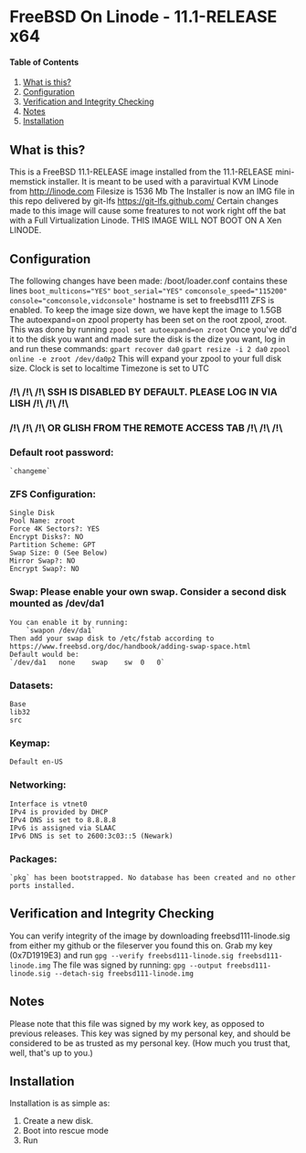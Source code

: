 # FreeBSD On Linode - 11.1-RELEASE x64

#### Table of Contents

1. [What is this?](#what-is-this)
2. [Configuration](#configuration)
3. [Verification and Integrity Checking](#verification-and-integrity-checking)
4. [Notes](#notes)
5. [Installation](#installation)

## What is this?

This is a FreeBSD 11.1-RELEASE image installed from the 11.1-RELEASE
mini-memstick installer. It is meant to be used with a paravirtual 
KVM Linode from http://linode.com
Filesize is 1536 Mb
The Installer is now an IMG file in this repo delivered by git-lfs
https://git-lfs.github.com/
Certain changes made to this image will cause some freatures to not
work right off the bat with a Full Virtualization Linode.
THIS IMAGE WILL NOT BOOT ON A Xen LINODE.

## Configuration

The following changes have been made:
	/boot/loader.conf contains these lines
		`boot_multicons="YES"`
		`boot_serial="YES"`
		`comconsole_speed="115200"`
		`console="comconsole,vidconsole"`
	hostname is set to freebsd111
	ZFS is enabled. To keep the image size down, we have kept the image to 1.5GB
	The autoexpand=on zpool property has been set on the root zpool, zroot.
	This was done by running `zpool set autoexpand=on zroot`
	Once you've dd'd it to the disk you want and made sure the disk is the dize
	you want, log in and run these commands:
		`gpart recover da0`
		`gpart resize -i 2 da0`
		`zpool online -e zroot /dev/da0p2`
	This will expand your zpool to your full disk size.
	Clock is set to localtime
	Timezone is set to UTC
	
###	/!\ /!\ /!\ SSH IS DISABLED BY DEFAULT. PLEASE LOG IN VIA LISH /!\ /!\ /!\
###	/!\ /!\ /!\  OR GLISH  FROM THE REMOTE ACCESS TAB /!\ /!\ /!\
	
### Default root password: 
	`changeme`

	
### ZFS Configuration:
	Single Disk
	Pool Name: zroot
	Force 4K Sectors?: YES
	Encrypt Disks?: NO
	Partition Scheme: GPT
	Swap Size: 0 (See Below)
	Mirror Swap?: NO
	Encrypt Swap?: NO
	
### Swap: Please enable your own swap. Consider a second disk mounted as /dev/da1
	You can enable it by running:
		`swapon /dev/da1`
	Then add your swap disk to /etc/fstab according to https://www.freebsd.org/doc/handbook/adding-swap-space.html
	Default would be:
	`/dev/da1	none	swap	sw	0	0`

### Datasets:
	Base
	lib32
	src
	
### Keymap:
	Default en-US
	
### Networking:
	Interface is vtnet0
	IPv4 is provided by DHCP
	IPv4 DNS is set to 8.8.8.8
	IPv6 is assigned via SLAAC
	IPv6 DNS is set to 2600:3c03::5 (Newark)

### Packages:
	`pkg` has been bootstrapped. No database has been created and no other ports installed.

## Verification and Integrity Checking
	
You can verify integrity of the image by downloading freebsd111-linode.sig
from either my github or the fileserver you found this on.
Grab my key (0x7D1919E3) and run `gpg --verify freebsd111-linode.sig freebsd111-linode.img`
The file was signed by running:
`gpg --output freebsd111-linode.sig --detach-sig freebsd111-linode.img`

## Notes

Please note that this file was signed by my work key, as opposed to previous releases.
This key was signed by my personal key, and should be considered to be as trusted as my personal key. 
(How much you trust that, well, that's up to you.)

## Installation

Installation is as simple as:
1. Create a new disk.
2. Boot into rescue mode
3. Run

